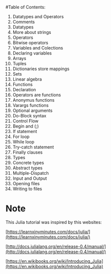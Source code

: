 #Table of Contents:
1. Datatypes and Operators
  1. Comments
  2. Datatypes
  3. More about strings
  4. Operators
  5. Bitwise operators 
2. Variables and Colections
  1. Declaring variables    
  2. Arrays
  3. Tuples
  4. Dictionaries store mappings
  5. Sets
3. Linear algebra
4. Functions
  1. Declaration
  2. Operators are functions
  3. Anonymus functions
  4. Varargs functions
  5. Optional arguments
  6. Do-Block syntax
5. Control Flow
  1. Begin and (;)
  2. If statement
  3. For loop
  4. While loop
  5. Try-catch statement
  6. Finally clauses
6. Types
  1. Concrete types
  2. Abstract types
7. Multiple-Dispatch
8. Input and Output
  1. Opening files
  2. Writing to files

# Note
This Julia tutorial was inspired by this websites:

[https://learnxinyminutes.com/docs/julia/](https://learnxinyminutes.com/docs/julia/)

[http://docs.julialang.org/en/release-0.4/manual/](http://docs.julialang.org/en/release-0.4/manual/)

[https://en.wikibooks.org/wiki/Introducing_Julia](https://en.wikibooks.org/wiki/Introducing_Julia)


